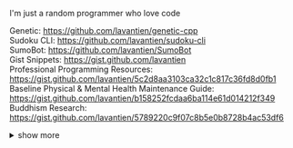 I'm just a random programmer who love code

Genetic: <https://github.com/lavantien/genetic-cpp>  
Sudoku CLI: <https://github.com/lavantien/sudoku-cli>  
SumoBot: <https://github.com/lavantien/SumoBot>  
Gist Snippets: <https://gist.github.com/lavantien>  
Professional Programming Resources: <https://gist.github.com/lavantien/5c2d8aa3103ca32c1c817c36fd8d0fb1>  
Baseline Physical & Mental Health Maintenance Guide: <https://gist.github.com/lavantien/b158252fcdaa6ba114e61d014212f349>  
Buddhism Research: <https://gist.github.com/lavantien/5789220c9f07c8b5e0b8728b4ac53df6>  

<details>
  <summary>show more</summary>

```bash
sudo apt update && sudo apt upgrade -y && sudo apt autoremove -y && rustup update && brew upgrade
```

```bash
docker rm $(docker ps -a -q --filter "ancestor=${IMG_ID}")
```

```bash
gh repo list ${REPO_NAME} --limit 1000 | while read -r repo _; do
  gh repo clone "$repo" "$repo" -- -q 2>/dev/null || (
    cd "$repo" || exit
    git checkout -q main 2>/dev/null || true
    git checkout -q master 2>/dev/null || true
    git pull -q
  )
done
```

```vim
:'<,'>norm! @a
```

![](./profile-3d-contrib/profile-gitblock.svg)

</details>


